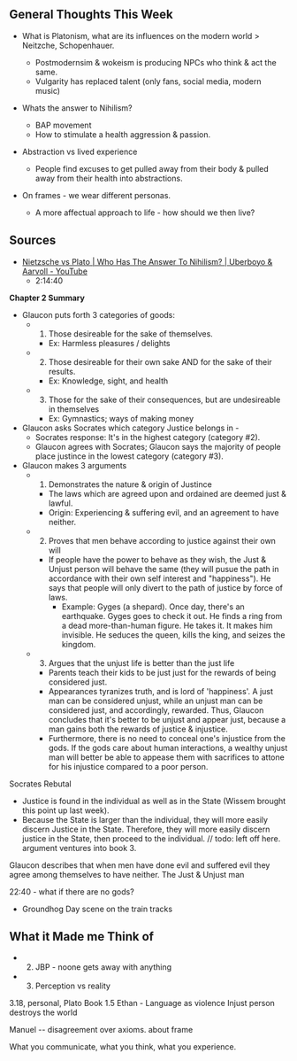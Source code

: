 General Thoughts This Week
---
- What is Platonism, what are its influences on the modern world > Neitzche, Schopenhauer.
	- Postmodernsim & wokeism is producing NPCs who think & act the same.
	- Vulgarity has replaced talent (only fans, social media, modern music)


- Whats the answer to Nihilism?
	- BAP movement
	- How to stimulate a health aggression & passion.


- Abstraction vs lived experience
	- People find excuses to get pulled away from their body & pulled away from their health into abstractions.


- On frames - we wear different personas.
	- A more affectual approach to life - how should we then live?


Sources
---
- [Nietzsche vs Plato | Who Has The Answer To Nihilism? | Uberboyo & Aarvoll - YouTube](https://www.youtube.com/watch?v=EbK_SU2USzo&t=9753s)
	- 2:14:40


**Chapter 2 Summary**

- Glaucon puts forth 3 categories of goods:
	- 1) Those desireable for the sake of themselves.
		- Ex: Harmless pleasures / delights
	- 2) Those desireable for their own sake AND for the sake of their results.
		- Ex: Knowledge, sight, and health
	- 3) Those for the sake of their consequences, but are undesireable in themselves
		- Ex: Gymnastics; ways of making money
- Glaucon asks Socrates which category Justice belongs in -
	- Socrates response: It's in the highest category (category #2).
	- Glaucon agrees with Socrates; Glaucon says the majority of people place justince in the lowest category (category #3).
- Glaucon makes 3 arguments
	- 1) Demonstrates the nature & origin of Justince
		- The laws which are agreed upon and ordained are deemed just & lawful.
		- Origin: Experiencing & suffering evil, and an agreement to have neither.
	- 2) Proves that men behave according to justice against their own will
		- If people have the power to behave as they wish, the Just & Unjust person will behave the same (they will pusue the path in accordance with their own self interest and "happiness"). He says that people will only divert to the path of justice by force of laws.
			- Example: Gyges (a shepard). Once day, there's an earthquake. Gyges goes to check it out. He finds a ring from a dead more-than-human figure. He takes it. It makes him invisible. He seduces the queen, kills the king, and seizes the kingdom.
	- 3) Argues that the unjust life is better than the just life
		- Parents teach their kids to be just just for the rewards of being considered just.
		- Appearances tyranizes truth, and is lord of 'happiness'. A just man can be considered unjust, while an unjust man can be considered just, and accordingly, rewarded. Thus, Glaucon concludes that it's better to be unjust and appear just, because a man gains both the rewards of justice & injustice.
		- Furthermore, there is no need to conceal one's injustice from the gods. If the gods care about human interactions, a wealthy unjust man will better be able to appease them with sacrifices to attone for his injustice compared to a poor person.

Socrates Rebutal
- Justice is found in the individual as well as in the State (Wissem brought this point up last week).
- Because the State is larger than the individual, they will more easily discern Justice in the State. Therefore, they will more easily discern justice in the State, then proceed to the individual.
// todo: left off here. argument ventures into book 3.


Glaucon describes that when men have done evil and suffered evil they agree among themselves to have neither.
The Just & Unjust man



22:40 - what if there are no gods?
- Groundhog Day scene on the train tracks

What it Made me Think of
---
- 2) JBP - noone gets away with anything
- 3) Perception vs reality



3.18, personal, Plato Book 1.5
Ethan - Language as violence
Injust person destroys the world

Manuel -- disagreement over axioms. about frame

What you communicate, what you think, what you experience.
